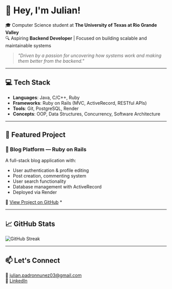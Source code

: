 # 👋 Hey, I'm Julian!

🎓 Computer Science student at **The University of Texas at Rio Grande Valley**  
🔍 Aspiring **Backend Developer** | Focused on building scalable and maintainable systems  

> *"Driven by a passion for uncovering how systems work and making them better from the backend."*

---

## 💻 Tech Stack

- **Languages**: Java, C/C++, Ruby  
- **Frameworks**: Ruby on Rails (MVC, ActiveRecord, RESTful APIs)  
- **Tools**: Git, PostgreSQL, Render  
- **Concepts**: OOP, Data Structures, Concurrency, Software Architecture

---

## 🚀 Featured Project

### 📝 Blog Platform — Ruby on Rails  
A full-stack blog application with:
- User authentication & profile editing  
- Post creation, commenting system  
- User search functionality  
- Database management with ActiveRecord  
- Deployed via Render  

🔗 [View Project on GitHub](https://github.com/juliannp253/Project_Blog) *

---

## 📈 GitHub Stats

![GitHub Streak](https://streak-stats.demolab.com?user=juliannp253&theme=black-ice)

---

## 📫 Let's Connect

📧 julian.padronnunez03@gmail.com  
🔗 [LinkedIn](https://www.linkedin.com/in/julian-padron-72669227a)




